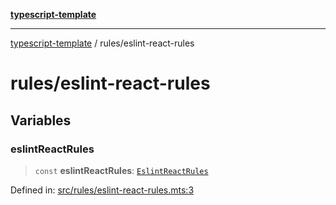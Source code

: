[**typescript-template**](../README.md)

---

[typescript-template](../README.md) / rules/eslint-react-rules

# rules/eslint-react-rules

## Variables

### eslintReactRules

> `const` **eslintReactRules**: [`EslintReactRules`](../types/rules/eslint-react-rules.md#eslintreactrules)

Defined in: [src/rules/eslint-react-rules.mts:3](https://github.com/noshiro-pf/eslint-config-typed/blob/main/src/rules/eslint-react-rules.mts#L3)
